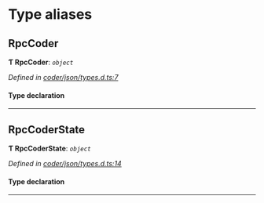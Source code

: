 

# Type aliases

<a id="rpccoder"></a>

##  RpcCoder

**Ƭ RpcCoder**: *`object`*

*Defined in [coder/json/types.d.ts:7](https://github.com/polkadot-js/api/blob/bba764b/packages/rpc-provider/src/coder/json/types.d.ts#L7)*

#### Type declaration

___
<a id="rpccoderstate"></a>

##  RpcCoderState

**Ƭ RpcCoderState**: *`object`*

*Defined in [coder/json/types.d.ts:14](https://github.com/polkadot-js/api/blob/bba764b/packages/rpc-provider/src/coder/json/types.d.ts#L14)*

#### Type declaration

___

